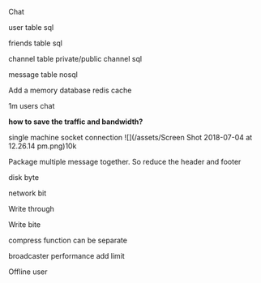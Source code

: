 Chat

user table sql

friends table sql

channel table private/public channel sql

message table nosql

Add a memory database redis cache

1m users chat

**how to save the traffic and bandwidth?**

single machine socket connection ![](/assets/Screen Shot 2018-07-04 at 12.26.14 pm.png)10k

Package multiple message together. So reduce the header and footer

disk byte

network bit

Write through

Write bite

compress function can be separate

broadcaster performance add limit

Offline user

